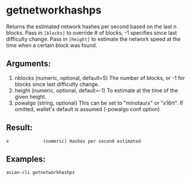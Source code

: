 # getnetworkhashps

Returns the estimated network hashes per second based on the last n blocks.
Pass in `[blocks]` to override # of blocks, -1 specifies since last difficulty change.
Pass in `[height]` to estimate the network speed at the time when a certain block was found.

## Arguments:

1. nblocks     (numeric, optional, default=5) The number of blocks, or -1 for blocks since last difficulty change.
2. height      (numeric, optional, default=-1) To estimate at the time of the given height.
3. powalgo     (string, optional) This can be set to "minotaurx" or "x16rt". If omitted, wallet's default is assumed (-powalgo conf option)

## Result:
```x             (numeric) Hashes per second estimated```

## Examples:

```avian-cli getnetworkhashps```
